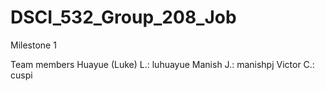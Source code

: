 # DSCI_532_Group_208_Job
Milestone 1



Team members
Huayue (Luke) L.: luhuayue
Manish J.: manishpj 
Victor C.: cuspi

